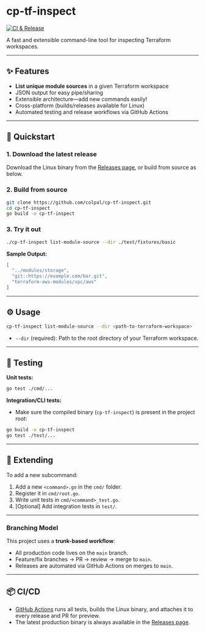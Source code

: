# cp-tf-inspect

[![CI & Release](https://github.com/colpal/cp-tf-inspect/actions/workflows/main.yaml/badge.svg)](https://github.com/colpal/cp-tf-inspect/actions/workflows/main.yaml)

A fast and extensible command-line tool for inspecting Terraform workspaces.

---

## ✨ Features

- **List unique module sources** in a given Terraform workspace
- JSON output for easy pipe/sharing
- Extensible architecture—add new commands easily!
- Cross-platform (builds/releases available for Linux)
- Automated testing and release workflows via GitHub Actions

---

## 🚀 Quickstart

### 1. Download the latest release

Download the Linux binary from the [Releases page](https://github.com/colpal/cp-tf-inspect/releases/latest), or build from source as below.

### 2. Build from source

```bash
git clone https://github.com/colpal/cp-tf-inspect.git
cd cp-tf-inspect
go build -o cp-tf-inspect
```

### 3. Try it out

```bash
./cp-tf-inspect list-module-source --dir ./test/fixtures/basic
```

**Sample Output:**
```json
[
  "../modules/storage",
  "git::https://example.com/bar.git",
  "terraform-aws-modules/vpc/aws"
]
```

---

## ⚙️ Usage

```bash
cp-tf-inspect list-module-source --dir <path-to-terraform-workspace>
```

- `--dir` (required): Path to the root directory of your Terraform workspace.

---

## 🧪 Testing

**Unit tests:**
```bash
go test ./cmd/...
```

**Integration/CLI tests:**
- Make sure the compiled binary (`cp-tf-inspect`) is present in the project root:
```bash
go build -o cp-tf-inspect
go test ./test/...
```

---

## 🌱 Extending

To add a new subcommand:
1. Add a new `<command>.go` in the `cmd/` folder.
2. Register it in `cmd/root.go`.
3. Write unit tests in `cmd/<command>_test.go`.
4. [Optional] Add integration tests in `test/`.

---

### Branching Model

This project uses a **trunk-based workflow**:
- All production code lives on the `main` branch.
- Feature/fix branches → PR → review → merge to `main`.
- Releases are automated via GitHub Actions on merges to `main`.

---

## 📦 CI/CD

- [GitHub Actions](https://github.com/colpal/cp-tf-inspect/actions) runs all tests, builds the Linux binary, and attaches it to every release and PR for preview.
- The latest production binary is always available in the [Releases page](https://github.com/colpal/cp-tf-inspect/releases).

